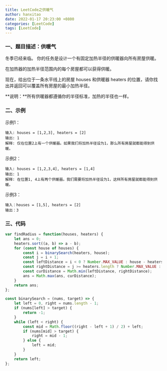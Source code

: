 ```yaml
---
title: LeetCode之供暖气
author: hanxitao
date: 2022-01-17 20:23:00 +0800
categories: [LeetCode]
tags: [LeetCode]
---
```


### 一、题目描述：供暖气

   冬季已经来临。 你的任务是设计一个有固定加热半径的供暖器向所有房屋供暖。

   在加热器的加热半径范围内的每个房屋都可以获得供暖。

   现在，给出位于一条水平线上的房屋 houses 和供暖器 heaters 的位置，请你找出并返回可以覆盖所有房屋的最小加热半径。

   **说明：**所有供暖器都遵循你的半径标准，加热的半径也一样。

### 二、示例

示例1：

    输入: houses = [1,2,3], heaters = [2]
    输出: 1
    解释: 仅在位置2上有一个供暖器。如果我们将加热半径设为1，那么所有房屋就都能得到供暖。

示例2：

    输入: houses = [1,2,3,4], heaters = [1,4]
    输出: 1
    解释: 在位置1, 4上有两个供暖器。我们需要将加热半径设为1，这样所有房屋就都能得到供暖。

示例3：

    输入：houses = [1,5], heaters = [2]
    输出：3

### 三、代码

```javascript
var findRadius = function(houses, heaters) {
    let ans = 0;
    heaters.sort((a, b) => a - b);
    for (const house of houses) {
        const i = binarySearch(heaters, house);
        const j = i + 1;
        const leftDistance = i < 0 ? Number.MAX_VALUE : house - heaters[i];
        const rightDistance = j >= heaters.length ? Number.MAX_VALUE : heaters[j] - house;
        const curDistance = Math.min(leftDistance, rightDistance);
        ans = Math.max(ans, curDistance);
    }
    return ans;
};

const binarySearch = (nums, target) => {
    let left = 0, right = nums.length - 1;
    if (nums[left] > target) {
        return -1;
    }
    while (left < right) {
        const mid = Math.floor((right - left + 1) / 2) + left;
        if (nums[mid] > target) {
            right = mid - 1;
        } else {
            left = mid;
        }
    }
    return left;
};
```